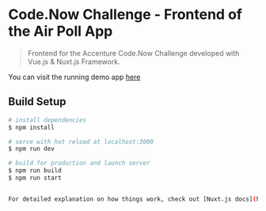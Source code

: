 # Code.Now Challenge - Frontend of the Air Poll App

> Frontend for the Accenture Code.Now Challenge developed with Vue.js & Nuxt.js Framework.

You can visit the running demo app [here](https://accenture-codenow-airpoll.netlify.app/)

## Build Setup

```bash
# install dependencies
$ npm install

# serve with hot reload at localhost:3000
$ npm run dev

# build for production and launch server
$ npm run build
$ npm run start


For detailed explanation on how things work, check out [Nuxt.js docs](https://nuxtjs.org).
